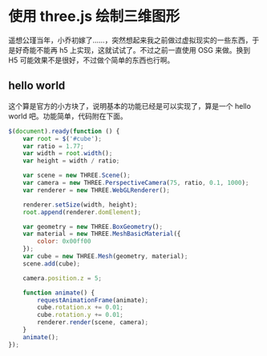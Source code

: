 # 使用 three.js 绘制三维图形

[annotation]: <id> (33030a69-774e-4cd1-975e-edae118ed977)
[annotation]: <status> (public)
[annotation]: <create_time> (2020-06-07 01:04:56)
[annotation]: <category> (计算机技术)
[annotation]: <tags> (Javascript)
[annotation]: <comments> (false)
[annotation]: <url> (http://blog.ccyg.studio/article/33030a69-774e-4cd1-975e-edae118ed977)

<link href="https://cdn.jsdelivr.net/npm/semantic-ui@2.4.2/dist/semantic.min.css" rel="stylesheet">
<link href="http://blog.ccyg.studio/static/css/markdown-theme.css" rel="stylesheet">

<script src="https://cdn.jsdelivr.net/npm/semantic-ui@2.4.2/dist/semantic.min.js"></script>
<script src="https://cdn.jsdelivr.net/npm/jquery@3.4.0/dist/jquery.min.js"></script>
<script src="https://cdn.jsdelivr.net/npm/three@0.117.1/build/three.min.js"></script>


遥想公瑾当年，小乔初嫁了……，突然想起来我之前做过虚拟现实的一些东西，于是好奇能不能再 h5 上实现，这就试试了。不过之前一直使用 OSG 来做。换到 H5 可能效果不是很好，不过做个简单的东西也行啊。

## hello world

<div class="ui segment" id="cube"> 
</div>

<script>
$(document).ready(function () {
    var root = $('#cube');
    var ratio = 1.77;
    var width = root.width();
    var height = width / ratio;

    var scene = new THREE.Scene();
    var camera = new THREE.PerspectiveCamera(75, ratio, 0.1, 1000);
    var renderer = new THREE.WebGLRenderer();

    renderer.setSize(width, height);
    root.append(renderer.domElement);

    var geometry = new THREE.BoxGeometry();
    var material = new THREE.MeshBasicMaterial({
        color: 0x00ff00
    });
    var cube = new THREE.Mesh(geometry, material);
    scene.add(cube);

    camera.position.z = 5;

    function animate() {
        requestAnimationFrame(animate);
        cube.rotation.x += 0.01;
        cube.rotation.y += 0.01;
        renderer.render(scene, camera);
    }
    animate();
});
</script>

这个算是官方的小方块了，说明基本的功能已经是可以实现了，算是一个 hello world 吧。功能简单，代码附在下面。

```js
$(document).ready(function () {
    var root = $('#cube');
    var ratio = 1.77;
    var width = root.width();
    var height = width / ratio;

    var scene = new THREE.Scene();
    var camera = new THREE.PerspectiveCamera(75, ratio, 0.1, 1000);
    var renderer = new THREE.WebGLRenderer();

    renderer.setSize(width, height);
    root.append(renderer.domElement);

    var geometry = new THREE.BoxGeometry();
    var material = new THREE.MeshBasicMaterial({
        color: 0x00ff00
    });
    var cube = new THREE.Mesh(geometry, material);
    scene.add(cube);

    camera.position.z = 5;

    function animate() {
        requestAnimationFrame(animate);
        cube.rotation.x += 0.01;
        cube.rotation.y += 0.01;
        renderer.render(scene, camera);
    }
    animate();
});
```